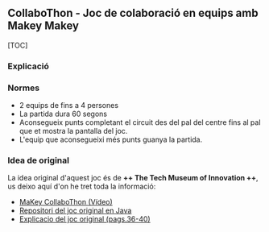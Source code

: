 ## CollaboThon - Joc de colaboració en equips amb Makey Makey

[TOC]

### Explicació


### Normes
- 2 equips de fins a 4 persones
- La partida dura 60 segons
- Aconsegueix punts completant el circuit des del pal del centre fins al pal que et mostra la pantalla del joc.
- L'equip que aconsegueixi més punts guanya la partida.


### Idea de original
La idea original d'aquest joc és de **++ The Tech Museum of Innovation ++**, us deixo aquí d'on he tret toda la informació:
- [MaKey CollaboThon (Vídeo)](https://www.youtube.com/watch?v=5XjZ2MFmYjk "Video")
- [Repositori del joc original en Java](https://github.com/kguglielmino/TheTech)
- [Explicacio del joc original (pags.36-40)](http://www.thetech.org/MakerspaceTheTechBetaSamplerCookbook.pdf)